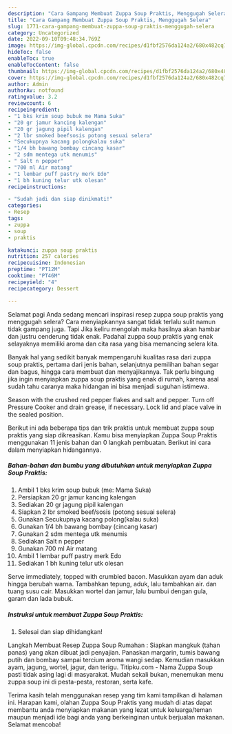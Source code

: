 ```yaml
---
description: "Cara Gampang Membuat Zuppa Soup Praktis, Menggugah Selera"
title: "Cara Gampang Membuat Zuppa Soup Praktis, Menggugah Selera"
slug: 1771-cara-gampang-membuat-zuppa-soup-praktis-menggugah-selera
category: Uncategorized
date: 2022-09-10T09:48:34.769Z
image: https://img-global.cpcdn.com/recipes/d1fbf2576da124a2/680x482cq70/zuppa-soup-praktis-foto-resep-utama.jpg
hideToc: false
enableToc: true
enableTocContent: false
thumbnail: https://img-global.cpcdn.com/recipes/d1fbf2576da124a2/680x482cq70/zuppa-soup-praktis-foto-resep-utama.jpg
cover: https://img-global.cpcdn.com/recipes/d1fbf2576da124a2/680x482cq70/zuppa-soup-praktis-foto-resep-utama.jpg
author: Admin
authorAv: notfound
ratingvalue: 3.2
reviewcount: 6
recipeingredient:
- "1 bks krim soup bubuk me Mama Suka"
- "20 gr jamur kancing kalengan"
- "20 gr jagung pipil kalengan"
- "2 lbr smoked beefsosis potong sesuai selera"
- "Secukupnya kacang polongkalau suka"
- "1/4 bh bawang bombay cincang kasar"
- "2 sdm mentega utk menumis"
- " Salt n pepper"
- "700 ml Air matang"
- "1 lembar puff pastry merk Edo"
- "1 bh kuning telur utk olesan"
recipeinstructions:

- "Sudah jadi dan siap dinikmati!"
categories:
- Resep
tags:
- zuppa
- soup
- praktis

katakunci: zuppa soup praktis 
nutrition: 257 calories
recipecuisine: Indonesian
preptime: "PT12M"
cooktime: "PT46M"
recipeyield: "4"
recipecategory: Dessert

---
```



Selamat pagi Anda sedang mencari inspirasi resep zuppa soup praktis yang menggugah selera? Cara menyiapkannya sangat tidak terlalu sulit namun tidak gampang juga. Tapi Jika keliru mengolah maka hasilnya akan hambar dan justru cenderung tidak enak. Padahal zuppa soup praktis yang enak selayaknya memiliki aroma dan cita rasa yang bisa memancing selera kita.


Banyak hal yang sedikit banyak mempengaruhi kualitas rasa dari zuppa soup praktis, pertama dari jenis bahan, selanjutnya pemilihan bahan segar dan bagus, hingga cara membuat dan menyajikannya. Tak perlu bingung jika ingin menyiapkan zuppa soup praktis yang enak di rumah, karena asal sudah tahu caranya maka hidangan ini bisa menjadi suguhan istimewa.

Season with the crushed red pepper flakes and salt and pepper. Turn off Pressure Cooker and drain grease, if necessary. Lock lid and place valve in the sealed position.


Berikut ini ada beberapa tips dan trik praktis untuk membuat zuppa soup praktis yang siap dikreasikan. Kamu bisa menyiapkan Zuppa Soup Praktis menggunakan 11 jenis bahan dan 0 langkah pembuatan. Berikut ini cara dalam menyiapkan hidangannya.

<!--inarticleads1-->

##### Bahan-bahan dan bumbu yang dibutuhkan untuk menyiapkan Zuppa Soup Praktis:

1. Ambil 1 bks krim soup bubuk (me: Mama Suka)
1. Persiapkan 20 gr jamur kancing kalengan
1. Sediakan 20 gr jagung pipil kalengan
1. Siapkan 2 lbr smoked beef/sosis (potong sesuai selera)
1. Gunakan Secukupnya kacang polong(kalau suka)
1. Gunakan 1/4 bh bawang bombay (cincang kasar)
1. Gunakan 2 sdm mentega utk menumis
1. Sediakan  Salt n pepper
1. Gunakan 700 ml Air matang
1. Ambil 1 lembar puff pastry merk Edo
1. Sediakan 1 bh kuning telur utk olesan


Serve immediately, topped with crumbled bacon. Masukkan ayam dan aduk hingga berubah warna. Tambahkan tepung, aduk, lalu tambahkan air. dan tuang susu cair. Masukkan wortel dan jamur, lalu bumbui dengan gula, garam dan lada bubuk. 

<!--inarticleads2-->

##### Instruksi untuk membuat Zuppa Soup Praktis:


1. Selesai dan siap dihidangkan!

Langkah Membuat Resep Zuppa Soup Rumahan : Siapkan mangkuk (tahan panas) yang akan dibuat jadi penyajian. Panaskan margarin, tumis bawang putih dan bombay sampai tercium aroma wangi sedap. Kemudian masukkan ayam, jagung, wortel, jagur, dan terigu. Titipku.com - Nama Zuppa Soup pasti tidak asing lagi di masyarakat. Mudah sekali bukan, menemukan menu zuppa soup ini di pesta-pesta, restoran, serta kafe. 

Terima kasih telah menggunakan resep yang tim kami tampilkan di halaman ini. Harapan kami, olahan Zuppa Soup Praktis yang mudah di atas dapat membantu anda menyiapkan makanan yang lezat untuk keluarga/teman maupun menjadi ide bagi anda yang berkeinginan untuk berjualan makanan. Selamat mencoba!
